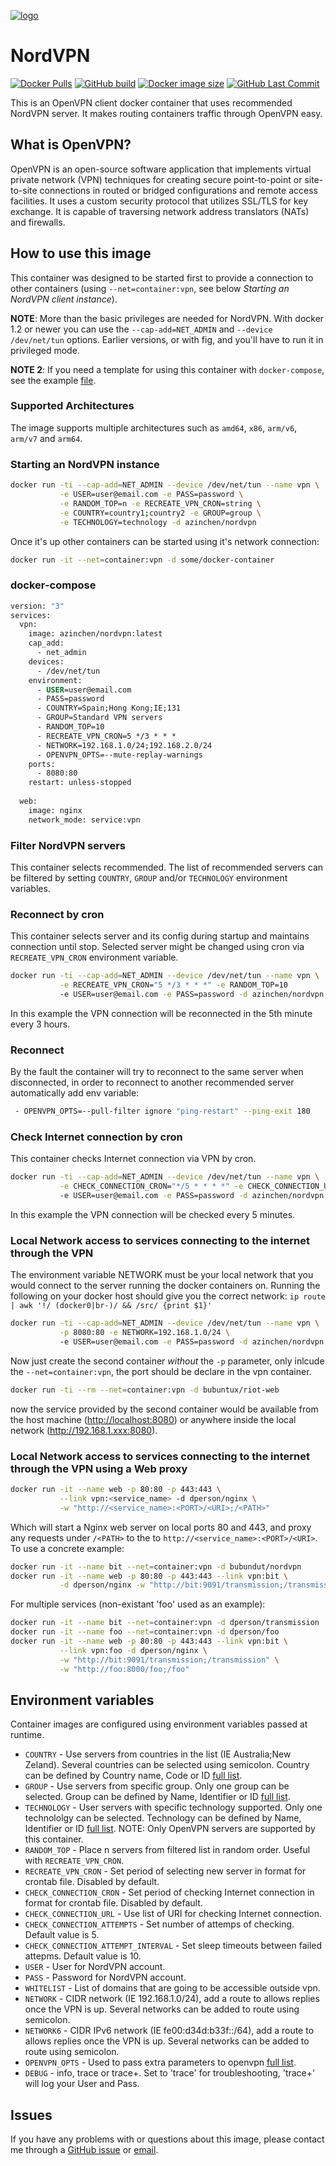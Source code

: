 [![logo](https://github.com/azinchen/nordvpn/raw/master/NordVpn_logo.png)](https://www.nordvpn.com/)

# NordVPN

[![Docker Pulls][dockerhub-pulls]][dockerhub-link]
[![GitHub build][github-build]][github-link]
[![Docker image size][dockerhub-size]][dockerhub-link]
[![GitHub Last Commit][github-lastcommit]][github-link]

This is an OpenVPN client docker container that uses recommended NordVPN server. It makes routing containers traffic through OpenVPN easy.

## What is OpenVPN?

OpenVPN is an open-source software application that implements virtual private network (VPN) techniques for creating secure point-to-point or site-to-site connections in routed or bridged configurations and remote access facilities. It uses a custom security protocol that utilizes SSL/TLS for key exchange. It is capable of traversing network address translators (NATs) and firewalls.

## How to use this image

This container was designed to be started first to provide a connection to other containers (using `--net=container:vpn`, see below *Starting an NordVPN client instance*).

**NOTE**: More than the basic privileges are needed for NordVPN. With docker 1.2 or newer you can use the `--cap-add=NET_ADMIN` and `--device /dev/net/tun` options. Earlier versions, or with fig, and you'll have to run it in privileged mode.

**NOTE 2**: If you need a template for using this container with `docker-compose`, see the example [file](https://github.com/dperson/openvpn-client/raw/master/docker-compose.yml).

### Supported Architectures

The image supports multiple architectures such as `amd64`, `x86`, `arm/v6`, `arm/v7` and `arm64`.

### Starting an NordVPN instance

```bash
docker run -ti --cap-add=NET_ADMIN --device /dev/net/tun --name vpn \
           -e USER=user@email.com -e PASS=password \
           -e RANDOM_TOP=n -e RECREATE_VPN_CRON=string \
           -e COUNTRY=country1;country2 -e GROUP=group \
           -e TECHNOLOGY=technology -d azinchen/nordvpn
```

Once it's up other containers can be started using it's network connection:

```bash
docker run -it --net=container:vpn -d some/docker-container
```

### docker-compose

```Dockerfile
version: "3"
services:
  vpn:
    image: azinchen/nordvpn:latest
    cap_add:
      - net_admin
    devices:
      - /dev/net/tun
    environment:
      - USER=user@email.com
      - PASS=password
      - COUNTRY=Spain;Hong Kong;IE;131
      - GROUP=Standard VPN servers
      - RANDOM_TOP=10
      - RECREATE_VPN_CRON=5 */3 * * *
      - NETWORK=192.168.1.0/24;192.168.2.0/24
      - OPENVPN_OPTS=--mute-replay-warnings
    ports:
      - 8080:80
    restart: unless-stopped
  
  web:
    image: nginx
    network_mode: service:vpn
```

### Filter NordVPN servers

This container selects recommended. The list of recommended servers can be filtered by setting `COUNTRY`, `GROUP` and/or `TECHNOLOGY` environment variables.

### Reconnect by cron

This container selects server and its config during startup and maintains connection until stop. Selected server might be changed using cron via `RECREATE_VPN_CRON` environment variable.

```bash
docker run -ti --cap-add=NET_ADMIN --device /dev/net/tun --name vpn \
           -e RECREATE_VPN_CRON="5 */3 * * *" -e RANDOM_TOP=10
           -e USER=user@email.com -e PASS=password -d azinchen/nordvpn
```

In this example the VPN connection will be reconnected in the 5th minute every 3 hours.

### Reconnect

By the fault the container will try to reconnect to the same server when disconnected, in order to reconnect to another recommended server automatically add env variable:

```bash
 - OPENVPN_OPTS=--pull-filter ignore "ping-restart" --ping-exit 180
```

### Check Internet connection by cron

This container checks Internet connection via VPN by cron.

```bash
docker run -ti --cap-add=NET_ADMIN --device /dev/net/tun --name vpn \
           -e CHECK_CONNECTION_CRON="*/5 * * * *" -e CHECK_CONNECTION_URL="https://www.google.com"
           -e USER=user@email.com -e PASS=password -d azinchen/nordvpn
```

In this example the VPN connection will be checked every 5 minutes.

### Local Network access to services connecting to the internet through the VPN

The environment variable NETWORK must be your local network that you would connect to the server running the docker containers on. Running the following on your docker host should give you the correct network: `ip route | awk '!/ (docker0|br-)/ && /src/ {print $1}'`

```bash
docker run -ti --cap-add=NET_ADMIN --device /dev/net/tun --name vpn \
           -p 8080:80 -e NETWORK=192.168.1.0/24 \ 
           -e USER=user@email.com -e PASS=password -d azinchen/nordvpn
```

Now just create the second container _without_ the `-p` parameter, only inlcude the `--net=container:vpn`, the port should be declare in the vpn container.

```bash
docker run -ti --rm --net=container:vpn -d bubuntux/riot-web
```

now the service provided by the second container would be available from the host machine (<http://localhost:8080>) or anywhere inside the local network (<http://192.168.1.xxx:8080>).

### Local Network access to services connecting to the internet through the VPN using a Web proxy

```bash
docker run -it --name web -p 80:80 -p 443:443 \
           --link vpn:<service_name> -d dperson/nginx \
           -w "http://<service_name>:<PORT>/<URI>;/<PATH>"
```

Which will start a Nginx web server on local ports 80 and 443, and proxy any requests under `/<PATH>` to the to `http://<service_name>:<PORT>/<URI>`. To use a concrete example:

```bash
docker run -it --name bit --net=container:vpn -d bubundut/nordvpn
docker run -it --name web -p 80:80 -p 443:443 --link vpn:bit \
           -d dperson/nginx -w "http://bit:9091/transmission;/transmission"
```

For multiple services (non-existant 'foo' used as an example):

```bash
docker run -it --name bit --net=container:vpn -d dperson/transmission
docker run -it --name foo --net=container:vpn -d dperson/foo
docker run -it --name web -p 80:80 -p 443:443 --link vpn:bit \
           --link vpn:foo -d dperson/nginx \
           -w "http://bit:9091/transmission;/transmission" \
           -w "http://foo:8000/foo;/foo"
```

## Environment variables

Container images are configured using environment variables passed at runtime.

* `COUNTRY`           - Use servers from countries in the list (IE Australia;New Zeland). Several countries can be selected using semicolon. Country can be defined by Country name, Code or ID [full list][nordvpn-countries].
* `GROUP`             - Use servers from specific group. Only one group can be selected. Group can be defined by Name, Identifier or ID [full list][nordvpn-groups].
* `TECHNOLOGY`        - User servers with specific technology supported. Only one technololgy can be selected. Technology can be defined by Name, Identifier or ID [full list][nordvpn-technologies]. NOTE: Only OpenVPN servers are supported by this container.
* `RANDOM_TOP`        - Place n servers from filtered list in random order. Useful with `RECREATE_VPN_CRON`.
* `RECREATE_VPN_CRON` - Set period of selecting new server in format for crontab file. Disabled by default.
* `CHECK_CONNECTION_CRON` - Set period of checking Internet connection in format for crontab file. Disabled by default.
* `CHECK_CONNECTION_URL` - Use list of URI for checking Internet connection.
* `CHECK_CONNECTION_ATTEMPTS` - Set number of attemps of checking. Default value is 5.
* `CHECK_CONNECTION_ATTEMPT_INTERVAL` - Set sleep timeouts between failed attepms. Default value is 10.
* `USER`              - User for NordVPN account.
* `PASS`              - Password for NordVPN account.
* `WHITELIST`         - List of domains that are going to be accessible outside vpn.
* `NETWORK`           - CIDR network (IE 192.168.1.0/24), add a route to allows replies once the VPN is up. Several networks can be added to route using semicolon.
* `NETWORK6`          - CIDR IPv6 network (IE fe00:d34d:b33f::/64), add a route to allows replies once the VPN is up. Several networks can be added to route using semicolon.
* `OPENVPN_OPTS`      - Used to pass extra parameters to openvpn [full list](https://openvpn.net/community-resources/reference-manual-for-openvpn-2-4/).
* `DEBUG`             - info, trace or trace+. Set to 'trace' for troubleshooting, 'trace+' will log your User and Pass.

## Issues

If you have any problems with or questions about this image, please contact me through a [GitHub issue][github-issues] or [email][email-link].

[dockerhub-badge]: https://img.shields.io/docker/pulls/azinchen/nordvpn?style=flat-square
[dockerhub-link]: https://hub.docker.com/repository/docker/azinchen/nordvpn
[dockerhub-pulls]: https://img.shields.io/docker/pulls/azinchen/nordvpn
[dockerhub-size]: https://img.shields.io/docker/image-size/azinchen/nordvpn/latest
[github-lastcommit]: https://img.shields.io/github/last-commit/azinchen/nordvpn
[github-link]: https://github.com/azinchen/nordvpn
[github-issues]: https://github.com/azinchen/nordvpn/issues
[github-build]: https://img.shields.io/github/actions/workflow/status/azinchen/nordvpn/deploy.yml?branch=master
[nordvpn-cities]: https://github.com/azinchen/nordvpn/blob/master/CITIES.md
[nordvpn-countries]: https://github.com/azinchen/nordvpn/blob/master/COUNTRIES.md
[nordvpn-groups]: https://github.com/azinchen/nordvpn/blob/master/GROUPS.md
[nordvpn-technologies]: https://github.com/azinchen/nordvpn/blob/master/TECHNOLOGIES.md
[email-link]: mailto:alexander@zinchenko.com
